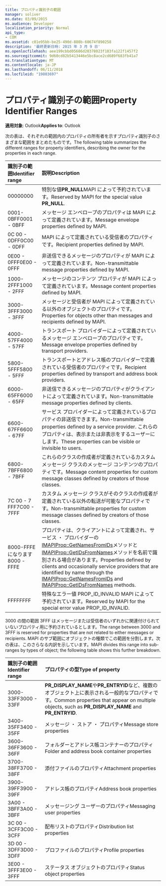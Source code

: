 ```yaml
---
title: プロパティ識別子の範囲
manager: soliver
ms.date: 03/09/2015
ms.audience: Developer
localization_priority: Normal
api_type:
- COM
ms.assetid: c01e95bb-be25-490d-880b-60674f890258
description: '最終更新日時: 2015 年 3 月 9 日'
ms.openlocfilehash: aee199cbbd05606d20378023f103fa122f1457f2
ms.sourcegitcommit: 9d60cd82b5413446e5bc8ace2cd689f683fb41a7
ms.translationtype: MT
ms.contentlocale: ja-JP
ms.lasthandoff: 06/11/2018
ms.locfileid: "19803697"
---
```

# <a name="property-identifier-ranges"></a><span data-ttu-id="efc95-103">プロパティ識別子の範囲</span><span class="sxs-lookup"><span data-stu-id="efc95-103">Property Identifier Ranges</span></span>

  
  
<span data-ttu-id="efc95-104">**適用対象**: Outlook</span><span class="sxs-lookup"><span data-stu-id="efc95-104">**Applies to**: Outlook</span></span> 
  
<span data-ttu-id="efc95-105">次の表は、それぞれの範囲内のプロパティの所有者を示すプロパティ識別子のさまざまな範囲をまとめたものです。</span><span class="sxs-lookup"><span data-stu-id="efc95-105">The following table summarizes the different ranges for property identifiers, describing the owner for the properties in each range.</span></span>
  
|<span data-ttu-id="efc95-106">**識別子の範囲**</span><span class="sxs-lookup"><span data-stu-id="efc95-106">**Identifier range**</span></span>|<span data-ttu-id="efc95-107">**説明**</span><span class="sxs-lookup"><span data-stu-id="efc95-107">**Description**</span></span>|
|:-----|:-----|
|<span data-ttu-id="efc95-108">0000</span><span class="sxs-lookup"><span data-stu-id="efc95-108">0000</span></span>  <br/> |<span data-ttu-id="efc95-109">特別な値**PR_NULL**MAPI によって予約されています。</span><span class="sxs-lookup"><span data-stu-id="efc95-109">Reserved by MAPI for the special value **PR_NULL**.</span></span>  <br/> |
|<span data-ttu-id="efc95-110">0001-0BFF</span><span class="sxs-lookup"><span data-stu-id="efc95-110">0001 - 0BFF</span></span>  <br/> |<span data-ttu-id="efc95-111">メッセージ エンベロープのプロパティは MAPI によって定義されています。</span><span class="sxs-lookup"><span data-stu-id="efc95-111">Message envelope properties defined by MAPI.</span></span>  <br/> |
|<span data-ttu-id="efc95-112">0C 00 - 0DFF</span><span class="sxs-lookup"><span data-stu-id="efc95-112">0C00 - 0DFF</span></span>  <br/> |<span data-ttu-id="efc95-113">MAPI によって定義されている受信者のプロパティです。</span><span class="sxs-lookup"><span data-stu-id="efc95-113">Recipient properties defined by MAPI.</span></span>  <br/> |
|<span data-ttu-id="efc95-114">0E00 - 0FFF</span><span class="sxs-lookup"><span data-stu-id="efc95-114">0E00 - 0FFF</span></span>  <br/> |<span data-ttu-id="efc95-115">非送信できるメッセージのプロパティが MAPI によって定義されています。</span><span class="sxs-lookup"><span data-stu-id="efc95-115">Non-transmittable message properties defined by MAPI.</span></span>  <br/> |
|<span data-ttu-id="efc95-116">1000-2FFF</span><span class="sxs-lookup"><span data-stu-id="efc95-116">1000 - 2FFF</span></span>  <br/> |<span data-ttu-id="efc95-117">メッセージのコンテンツ プロパティが MAPI によって定義されています。</span><span class="sxs-lookup"><span data-stu-id="efc95-117">Message content properties defined by MAPI.</span></span>  <br/> |
|<span data-ttu-id="efc95-118">3000-3FFF</span><span class="sxs-lookup"><span data-stu-id="efc95-118">3000 - 3FFF</span></span>  <br/> |<span data-ttu-id="efc95-119">メッセージと受信者が MAPI によって定義されている以外のオブジェクトのプロパティです。</span><span class="sxs-lookup"><span data-stu-id="efc95-119">Properties for objects other than messages and recipients defined by MAPI.</span></span>  <br/> |
|<span data-ttu-id="efc95-120">4000-57FF</span><span class="sxs-lookup"><span data-stu-id="efc95-120">4000 - 57FF</span></span>  <br/> |<span data-ttu-id="efc95-121">トランスポート プロバイダーによって定義されているメッセージ エンベロープのプロパティです。</span><span class="sxs-lookup"><span data-stu-id="efc95-121">Message envelope properties defined by transport providers.</span></span>  <br/> |
|<span data-ttu-id="efc95-122">5800-5FFF</span><span class="sxs-lookup"><span data-stu-id="efc95-122">5800 - 5FFF</span></span>  <br/> |<span data-ttu-id="efc95-123">トランスポートとアドレス帳のプロバイダーで定義されている受信者のプロパティです。</span><span class="sxs-lookup"><span data-stu-id="efc95-123">Recipient properties defined by transport and address book providers.</span></span>  <br/> |
|<span data-ttu-id="efc95-124">6000-65FF</span><span class="sxs-lookup"><span data-stu-id="efc95-124">6000 - 65FF</span></span>  <br/> |<span data-ttu-id="efc95-125">非送信できるメッセージのプロパティがクライアントによって定義されています。</span><span class="sxs-lookup"><span data-stu-id="efc95-125">Non-transmittable message properties defined by clients.</span></span>  <br/> |
|<span data-ttu-id="efc95-126">6600-67FF</span><span class="sxs-lookup"><span data-stu-id="efc95-126">6600 - 67FF</span></span>  <br/> |<span data-ttu-id="efc95-127">サービス プロバイダーによって定義されているプロパティの非送信できます。</span><span class="sxs-lookup"><span data-stu-id="efc95-127">Non-transmittable properties defined by a service provider.</span></span> <span data-ttu-id="efc95-128">これらのプロパティは、表示または非表示をするユーザーにします。</span><span class="sxs-lookup"><span data-stu-id="efc95-128">These properties can be visible or invisible to users.</span></span>  <br/> |
|<span data-ttu-id="efc95-129">6800-7BFF</span><span class="sxs-lookup"><span data-stu-id="efc95-129">6800 - 7BFF</span></span>  <br/> |<span data-ttu-id="efc95-130">これらのクラスの作成者が定義されているカスタム メッセージ クラスのメッセージ コンテンツのプロパティです。</span><span class="sxs-lookup"><span data-stu-id="efc95-130">Message content properties for custom message classes defined by creators of those classes.</span></span>  <br/> |
|<span data-ttu-id="efc95-131">7C 00 - 7 FFF</span><span class="sxs-lookup"><span data-stu-id="efc95-131">7C00 - 7FFF</span></span>  <br/> |<span data-ttu-id="efc95-132">カスタム メッセージ クラスがそのクラスの作成者が定義されている以外の転送が可能なプロパティです。</span><span class="sxs-lookup"><span data-stu-id="efc95-132">Non-transmittable properties for custom message classes defined by creators of those classes.</span></span>  <br/> |
|<span data-ttu-id="efc95-133">8000-FFFE になります</span><span class="sxs-lookup"><span data-stu-id="efc95-133">8000 - FFFE</span></span>  <br/> |<span data-ttu-id="efc95-134">プロパティは、クライアントによって定義され、サービス ・ プロバイダーの[IMAPIProp::GetNamesFromIDs](imapiprop-getnamesfromids.md)メソッドと[IMAPIProp::GetIDsFromNames](imapiprop-getidsfromnames.md)メソッドを名前で識別される場合があります。</span><span class="sxs-lookup"><span data-stu-id="efc95-134">Properties defined by clients and occasionally service providers that are identified by name through the [IMAPIProp::GetNamesFromIDs](imapiprop-getnamesfromids.md) and [IMAPIProp::GetIDsFromNames](imapiprop-getidsfromnames.md) methods.</span></span>  <br/> |
|<span data-ttu-id="efc95-135">FFFF</span><span class="sxs-lookup"><span data-stu-id="efc95-135">FFFF</span></span>  <br/> |<span data-ttu-id="efc95-136">特殊なエラー値 PROP_ID_INVALID MAPI によって予約されています。</span><span class="sxs-lookup"><span data-stu-id="efc95-136">Reserved by MAPI for the special error value PROP_ID_INVALID.</span></span>  <br/> |
   
<span data-ttu-id="efc95-137">3000 の間の範囲 3FFF はメッセージまたは受信者のいずれかに関連付けられていないプロパティ用に予約されているとします。</span><span class="sxs-lookup"><span data-stu-id="efc95-137">The range between 3000 and 3FFF is reserved for properties that are not related to either messages or recipients.</span></span> <span data-ttu-id="efc95-138">MAPI のサブ範囲にオブジェクトの種類でこの範囲を分割します。次の表は、このさらなる内訳を示しています。</span><span class="sxs-lookup"><span data-stu-id="efc95-138">MAPI divides this range into sub-ranges by types of object; the following table shows this further breakdown.</span></span> 
  
|<span data-ttu-id="efc95-139">**識別子の範囲**</span><span class="sxs-lookup"><span data-stu-id="efc95-139">**Identifier range**</span></span>|<span data-ttu-id="efc95-140">**プロパティの型**</span><span class="sxs-lookup"><span data-stu-id="efc95-140">**Type of property**</span></span>|
|:-----|:-----|
|<span data-ttu-id="efc95-141">3000-33FF</span><span class="sxs-lookup"><span data-stu-id="efc95-141">3000 - 33FF</span></span>  <br/> |<span data-ttu-id="efc95-142">**PR_DISPLAY_NAME**や**PR_ENTRYID**など、複数のオブジェクト上に表示される一般的なプロパティです。</span><span class="sxs-lookup"><span data-stu-id="efc95-142">Common properties that appear on multiple objects, such as **PR_DISPLAY_NAME** and **PR_ENTRYID**.</span></span>  <br/> |
|<span data-ttu-id="efc95-143">3400-35FF</span><span class="sxs-lookup"><span data-stu-id="efc95-143">3400 - 35FF</span></span>  <br/> |<span data-ttu-id="efc95-144">メッセージ ・ ストア ・ プロパティ</span><span class="sxs-lookup"><span data-stu-id="efc95-144">Message store properties</span></span>  <br/> |
|<span data-ttu-id="efc95-145">3600-36FF</span><span class="sxs-lookup"><span data-stu-id="efc95-145">3600 - 36FF</span></span>  <br/> |<span data-ttu-id="efc95-146">フォルダーとアドレス帳コンテナーのプロパティ</span><span class="sxs-lookup"><span data-stu-id="efc95-146">Folder and address book container properties</span></span>  <br/> |
|<span data-ttu-id="efc95-147">3700-38FF</span><span class="sxs-lookup"><span data-stu-id="efc95-147">3700 - 38FF</span></span>  <br/> |<span data-ttu-id="efc95-148">添付ファイルのプロパティ</span><span class="sxs-lookup"><span data-stu-id="efc95-148">Attachment properties</span></span>  <br/> |
|<span data-ttu-id="efc95-149">3900-39FF</span><span class="sxs-lookup"><span data-stu-id="efc95-149">3900 - 39FF</span></span>  <br/> |<span data-ttu-id="efc95-150">アドレス帳のプロパティ</span><span class="sxs-lookup"><span data-stu-id="efc95-150">Address book properties</span></span>  <br/> |
|<span data-ttu-id="efc95-151">3A00 - 3BFF</span><span class="sxs-lookup"><span data-stu-id="efc95-151">3A00 - 3BFF</span></span>  <br/> |<span data-ttu-id="efc95-152">メッセージング ユーザーのプロパティ</span><span class="sxs-lookup"><span data-stu-id="efc95-152">Messaging user properties</span></span>  <br/> |
|<span data-ttu-id="efc95-153">3C 00 - 3CFF</span><span class="sxs-lookup"><span data-stu-id="efc95-153">3C00 - 3CFF</span></span>  <br/> |<span data-ttu-id="efc95-154">配布リストのプロパティ</span><span class="sxs-lookup"><span data-stu-id="efc95-154">Distribution list properties</span></span>  <br/> |
|<span data-ttu-id="efc95-155">3D 00 - 3DFF</span><span class="sxs-lookup"><span data-stu-id="efc95-155">3D00 - 3DFF</span></span>  <br/> |<span data-ttu-id="efc95-156">プロファイルのプロパティ</span><span class="sxs-lookup"><span data-stu-id="efc95-156">Profile properties</span></span>  <br/> |
|<span data-ttu-id="efc95-157">3E00 - 3FFF</span><span class="sxs-lookup"><span data-stu-id="efc95-157">3E00 - 3FFF</span></span>  <br/> |<span data-ttu-id="efc95-158">ステータス オブジェクトのプロパティ</span><span class="sxs-lookup"><span data-stu-id="efc95-158">Status object properties</span></span>  <br/> |
   


